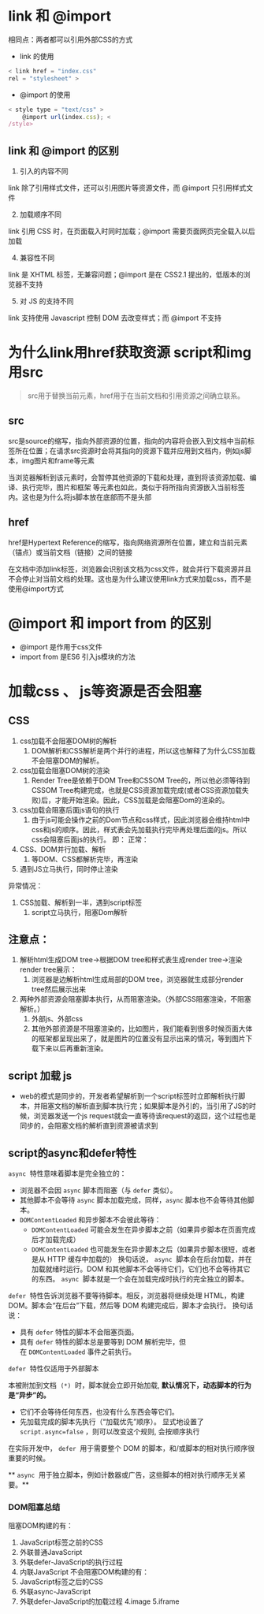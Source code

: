 # link 和 @import

相同点：两者都可以引用外部CSS的方式
* link 的使用

```js
< link href = "index.css"
rel = "stylesheet" >
```

* @import 的使用

```js
< style type = "text/css" >
    @import url(index.css); <
/style>
```

## link 和 @import 的区别

1. 引入的内容不同

link 除了引用样式文件，还可以引用图片等资源文件，而 @import 只引用样式文件

2. 加载顺序不同

link 引用 CSS 时，在页面载入时同时加载；@import 需要页面网页完全载入以后加载

4. 兼容性不同

link 是 XHTML 标签，无兼容问题；@import 是在 CSS2.1 提出的，低版本的浏览器不支持

5. 对 JS 的支持不同

link 支持使用 Javascript 控制 DOM 去改变样式；而 @import 不支持

# 为什么link用href获取资源 script和img用src

> src用于替换当前元素，href用于在当前文档和引用资源之间确立联系。

## src

src是source的缩写，指向外部资源的位置，指向的内容将会嵌入到文档中当前标签所在位置；在请求src资源时会将其指向的资源下载并应用到文档内，例如js脚本，img图片和frame等元素

<script src ="js.js"></script> 
​ 当浏览器解析到该元素时，会暂停其他资源的下载和处理，直到将该资源加载、编译、执行完毕，图片和框架 等元素也如此，类似于将所指向资源嵌入当前标签内。这也是为什么将js脚本放在底部而不是头部

## href

href是Hypertext Reference的缩写，指向网络资源所在位置，建立和当前元素（锚点）或当前文档（链接）之间的链接

在文档中添加link标签，浏览器会识别该文档为css文件，就会并行下载资源并且不会停止对当前文档的处理。这也是为什么建议使用link方式来加载css，而不是使用@import方式

<link href="common.css" rel="stylesheet"/>

# @import 和 import from 的区别
* @import 是作用于css文件
* import from 是ES6 引入js模块的方法
# 加载css 、 js等资源是否会阻塞

## CSS

1. css加载不会阻塞DOM树的解析
   1. DOM解析和CSS解析是两个并行的进程，所以这也解释了为什么CSS加载不会阻塞DOM的解析。
2. css加载会阻塞DOM树的渲染 
   1. Render Tree是依赖于DOM Tree和CSSOM Tree的，所以他必须等待到CSSOM Tree构建完成，也就是CSS资源加载完成(或者CSS资源加载失败)后，才能开始渲染。因此，CSS加载是会阻塞Dom的渲染的。
3. css加载会阻塞后面js语句的执行
   1. 由于js可能会操作之前的Dom节点和css样式，因此浏览器会维持html中css和js的顺序。因此，样式表会先加载执行完毕再处理后面的js。所以css会阻塞后面js的执行。
即：
正常：
1. CSS、DOM并行加载、解析
   1. 等DOM、CSS都解析完毕，再渲染
2. 遇到JS立马执行，同时停止渲染

异常情况：
1. CSS加载、解析到一半，遇到script标签
   1. script立马执行，阻塞Dom解析

## 注意点：

1. 解析html生成DOM tree->根据DOM tree和样式表生成render tree->渲染render tree展示：
   1. 浏览器是边解析html生成局部的DOM tree，浏览器就生成部分render tree然后展示出来
2. 两种外部资源会阻塞脚本执行，从而阻塞渲染。（外部CSS阻塞渲染，不阻塞解析。）
   1. 外部js、外部css
   2. 其他外部资源是不阻塞渲染的，比如图片，我们能看到很多时候页面大体的框架都呈现出来了，就是图片的位置没有显示出来的情况，等到图片下载下来以后再重新渲染。

## script 加载 js

* web的模式是同步的，开发者希望解析到一个script标签时立即解析执行脚本，并阻塞文档的解析直到脚本执行完；如果脚本是外引的，当引用了JS的时候，浏览器发送一个js request就会一直等待该request的返回，这个过程也是同步的，会阻塞文档的解析直到资源被请求到

## script的async和defer特性

`async`  特性意味着脚本是完全独立的：
*   浏览器不会因 `async` 脚本而阻塞（与 `defer` 类似）。
*   其他脚本不会等待 `async` 脚本加载完成，同样，`async` 脚本也不会等待其他脚本。
*   `DOMContentLoaded` 和异步脚本不会彼此等待：
    -   `DOMContentLoaded` 可能会发生在异步脚本之前（如果异步脚本在页面完成后才加载完成）
    -   `DOMContentLoaded` 也可能发生在异步脚本之后（如果异步脚本很短，或者是从 HTTP 缓存中加载的）
换句话说， `async`  脚本会在后台加载，并在加载就绪时运行。DOM 和其他脚本不会等待它们，它们也不会等待其它的东西。 `async`  脚本就是一个会在加载完成时执行的完全独立的脚本。

`defer`  特性告诉浏览器不要等待脚本。相反，浏览器将继续处理 HTML，构建 DOM。脚本会“在后台”下载，然后等 DOM 构建完成后，脚本才会执行。
换句话说：
*   具有 `defer` 特性的脚本不会阻塞页面。
*   具有 `defer` 特性的脚本总是要等到 DOM 解析完毕，但在 `DOMContentLoaded` 事件之前执行。

`defer`  特性仅适用于外部脚本

本被附加到文档  `(*)`  时，脚本就会立即开始加载, **默认情况下，动态脚本的行为是“异步”的。**
*   它们不会等待任何东西，也没有什么东西会等它们。
*   先加载完成的脚本先执行（“加载优先”顺序）。
显式地设置了  `script.async=false` ，则可以改变这个规则, 会按顺序执行

在实际开发中， `defer`  用于需要整个 DOM 的脚本，和/或脚本的相对执行顺序很重要的时候。

** `async`  用于独立脚本，例如计数器或广告，这些脚本的相对执行顺序无关紧要。**

### DOM阻塞总结

阻塞DOM构建的有：
1. JavaScript标签之前的CSS
2. 外联普通JavaScript
3. 外联defer-JavaScript的执行过程
4. 内联JavaScript
不会阻塞DOM构建的有：
1. JavaScript标签之后的CSS
2. 外联async-JavaScript
3. 外联defer-JavaScript的加载过程
4.image
5.iframe
